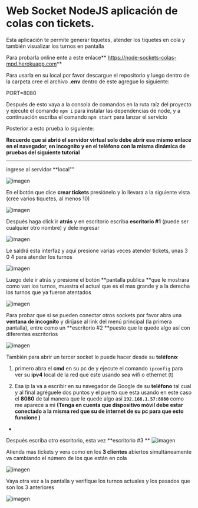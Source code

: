 # **Web Socket NodeJS** aplicación de **colas con tickets**.

Esta aplicación te permite generar tiquetes, atender los tiquetes en cola y también visualizar los turnos en pantalla

Para probarla online ente a este enlace** <https://node-sockets-colas-mpd.herokuapp.com>**

Para usarla en su local por favor descargue el repositorio y luego dentro de la carpeta cree el archivo **.env** dentro de este agregue lo siguiente:

PORT=8080

Después de esto vaya a la consola de comandos en la ruta raíz del proyecto y ejecute el comando `npm i` para instalar las dependencias de node, y a continuación escriba el comando `npm start` para lanzar el servicio

Posterior a esto prueba lo siguiente:

**Recuerde que si abrió el servidor virtual solo debe abrir ese mismo enlace en el navegador, en incognito y en el teléfono con la misma dinámica de pruebas del siguiente tutorial**

---


ingrese al servidor **local""

![imagen](https://res.cloudinary.com/drbotbbjb/image/upload/v1653981908/Screenshot_150_jqe72d.png)

En el botón que dice **crear tickets** presiónelo y lo llevara a la siguiente vista (cree varios tiquetes, al menos 10)

![imagen](https://res.cloudinary.com/drbotbbjb/image/upload/v1653981908/Screenshot_153_vschhi.png)

Después haga click ir **atrás** y en escritorio escriba **escritorio #1** (puede ser cualquier otro nombre) y dele ingresar

![imagen](https://res.cloudinary.com/drbotbbjb/image/upload/v1653981908/Screenshot_154_o9thbh.png)

Le saldrá esta interfaz y aquí presione varias veces atender tickets, unas 3 0 4 para atender los turnos 

![imagen](https://res.cloudinary.com/drbotbbjb/image/upload/v1653981908/Screenshot_155_v9ylaw.png)

Luego dele ir atrás y presione el botón **pantalla publica **que le mostrara como van los turnos, muestra el actual que es el mas grande y a la derecha los turnos que ya fueron atentados 

![imagen](https://res.cloudinary.com/drbotbbjb/image/upload/v1653981908/Screenshot_156_yhx3g8.png)

Para probar que si se pueden conectar otros sockets por favor
abra una **ventana de incognito** y diríjase al link del menú principal (la primera
pantalla), entre como un **escritorio #2 **puesto que le quede algo así con diferentes escritorios 

![imagen](https://res.cloudinary.com/drbotbbjb/image/upload/v1653981908/Screenshot_157_toatgy.png)

También para abrir un tercer socket lo puede hacer desde su **teléfono**:

1.	 primero abra el **cmd** en su pc de y ejecute el comando `ipconfig` para ver su **ipv4** local de la red que este usando sea wifi o ethernet (t)

2.	Esa ip la va a escribir en su navegador de Google de su **teléfono** tal cual y al final agréguele dos puntos y el puerto que esta usando en este caso el **8080** de tal manera que le quede algo así **`192.168.1.57:8080`** como me aparece a mi **(Tenga en cuenta que dispositivo móvil debe estar conectado a la misma red que su de internet de su pc para que esto funcione )**
-	
Después escriba otro escritorio, esta vez **escritorio #3
**
![imagen](https://res.cloudinary.com/drbotbbjb/image/upload/v1653983225/WhatsApp_Image_2022-05-31_at_2.18.05_AM_1_yx3mhe.jpg)


Atienda mas tickets y vera como en los **3 clientes** abiertos simultáneamente va cambiando el número de los que están en cola 


![imagen](https://res.cloudinary.com/drbotbbjb/image/upload/v1653983225/WhatsApp_Image_2022-05-31_at_2.18.05_AM_xudu1w.jpg)

Vaya otra vez a la pantalla y verifique los turnos actuales y los pasados que son los 3 anteriores 

![imagen](https://res.cloudinary.com/drbotbbjb/image/upload/v1653983225/WhatsApp_Image_2022-05-31_at_2.18.04_AM_fsly1k.jpg)

